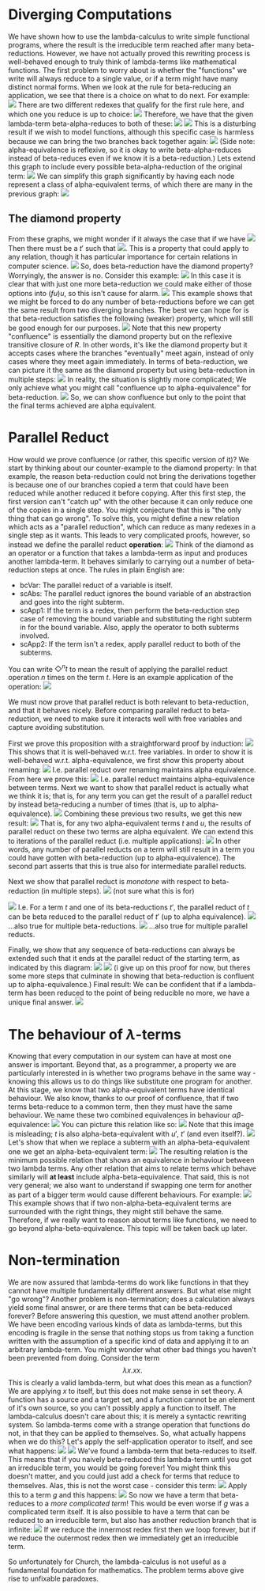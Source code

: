 # Diverging Computations
We have shown how to use the lambda-calculus to write simple functional programs, where the result is the irreducible term reached after many beta-reductions. However, we have not actually proved this rewriting process is well-behaved enough to truly think of lambda-terms like mathematical functions.
The first problem to worry about is whether the "functions" we write will always reduce to a single value, or if a term might have many distinct normal forms. When we look at the rule for beta-reducing an application, we see that there is a choice on what to do next. For example:
![](Pasted%20image%2020231018112723.png)
There are two different redexes that qualify for the first rule here, and which one you reduce is up to choice:
![](Pasted%20image%2020231018112857.png)
Therefore, we have that the given lambda-term beta-alpha-reduces to both of these:
![](Pasted%20image%2020231018112954.png)
![](Pasted%20image%2020231018113002.png)
This is a disturbing result if we wish to model functions, although this specific case is harmless because we can bring the two branches back together again:
![](Pasted%20image%2020231018113112.png)
(Side note: alpha-equivalence is reflexive, so it is okay to write beta-alpha-reduces instead of beta-reduces even if we know it is a beta-reduction.)
Lets extend this graph to include every possible beta-alpha-reduction of the original term:
![](Pasted%20image%2020231018113349.png)
We can simplify this graph significantly by having each node represent a class of alpha-equivalent terms, of which there are many in the previous graph:
![](Pasted%20image%2020231018113455.png)
## The diamond property
From these graphs, we might wonder if it always the case that if we have
![](Pasted%20image%2020231018113553.png)
Then there must be a $t'$ such that
![](Pasted%20image%2020231018113611.png).
This is a property that could apply to any relation, though it has particular importance for certain relations in computer science.
![](Pasted%20image%2020231018113721.png)
So, does beta-reduction have the diamond property? Worryingly, the answer is no.
Consider this example:
![](Pasted%20image%2020231018113833.png)
In this case it is clear that with just one more beta-reduction we could make either of those options into $(fu)u$, so this isn't cause for alarm.
![](Pasted%20image%2020231018114228.png)
This example shows that we might be forced to do any number of beta-reductions before we can get the same result from two diverging branches. The best we can hope for is that beta-reduction satisfies the following (weaker) property, which will still be good enough for our purposes.
![](Pasted%20image%2020231018114740.png)
Note that this new property "confluence" is essentially the diamond property but on the reflexive transitive closure of $R$. In other words, it's like the diamond property but it accepts cases where the branches "eventually" meet again, instead of only cases where they meet again immediately. In terms of beta-reduction, we can picture it the same as the diamond property but using beta-reduction in multiple steps:
![](Pasted%20image%2020231018115057.png)
In reality, the situation is slightly more complicated; We only achieve what you might call "confluence up to alpha-equivalence" for beta-reduction. 
![](Pasted%20image%2020231018115258.png)
So, we can show confluence but only to the point that the final terms achieved are alpha equivalent.
# Parallel Reduct
How would we prove confluence (or rather, this specific version of it)? We start by thinking about our counter-example to the diamond property: In that example, the reason beta-reduction could not bring the derivations together is because one of our branches copied a term that could have been reduced while another reduced it before copying. After this first step, the first version can't "catch up" with the other because it can only reduce one of the copies in a single step.
You might conjecture that this is "the only thing that can go wrong". To solve this, you might define a new relation which acts as a "parallel reduction", which can reduce as many redexes in a single step as it wants. This leads to very complicated proofs, however, so instead we define the parallel reduct **operation**:
![](Pasted%20image%2020231018120127.png)
Think of the diamond as an operator or a function that takes a lambda-term as input and produces another lambda-term. It behaves similarly to carrying out a number of beta-reduction steps at once.
The rules in plain English are:
- bcVar: The parallel reduct of a variable is itself.
- scAbs: The parallel reduct ignores the bound variable of an abstraction and goes into the right subterm.
- scApp1: If the term is a redex, then perform the beta-reduction step case of removing the bound variable and substituting the right subterm in for the bound variable. Also, apply the operator to both subterms involved.
- scApp2: If the term isn't a redex, apply parallel reduct to both of the subterms.

You can write $\Diamond^n t$ to mean the result of applying the parallel reduct operation $n$ times on the term $t$.
Here is an example application of the operation:
![](Pasted%20image%2020231018120749.png)

We must now prove that parallel reduct is both relevant to beta-reduction, and that it behaves nicely.
Before comparing parallel reduct to beta-reduction, we need to make sure it interacts well with free variables and capture avoiding substitution.

First we prove this proposition with a straightforward proof by induction:
![](Pasted%20image%2020231018124420.png)
This shows that it is well-behaved w.r.t. free variables.
In order to show it is well-behaved w.r.t. alpha-equivalence, we first show this property about renaming:
![](Pasted%20image%2020231018124706.png)
I.e. parallel reduct over renaming maintains alpha equivalence.
From here we prove this:
![](Pasted%20image%2020231019111000.png)
I.e. parallel reduct maintains alpha-equivalence between terms.
Next we want to show that parallel reduct is actually what we think it is; that is, for any term you can get the result of a parallel reduct by instead beta-reducing a number of times (that is, up to alpha-equivalence).
![](Pasted%20image%2020231019111352.png)
Combining these previous two results, we get this new result:
![](Pasted%20image%2020231019111444.png)
That is, for any two alpha-equivalent terms $t$ and $u$, the results of parallel reduct on these two terms are alpha equivalent.
We can extend this to iterations of the parallel reduct (i.e. multiple applications):
![](Pasted%20image%2020231019111817.png)
In other words, any number of parallel reducts on a term will still result in a term you could have gotten with beta-reduction (up to alpha-equivalence). The second part asserts that this is true also for intermediate parallel reducts.

Next we show that parallel reduct is *monotone* with respect to beta-reduction (in multiple steps).
![](Pasted%20image%2020231019112227.png)
(not sure what this is for)

![](Pasted%20image%2020231019113108.png)
I.e. For a term $t$ and one of its beta-reductions $t'$, the parallel reduct of $t$ can be beta reduced to the parallel reduct of $t'$ (up to alpha equivalence).
![](Pasted%20image%2020231019113613.png)
...also true for multiple beta-reductions.
![](Pasted%20image%2020231019113646.png)
...also true for multiple parallel reducts.

Finally, we show that any sequence of beta-reductions can always be extended such that it ends at the parallel reduct of the starting term, as indicated by this diagram:
![](Pasted%20image%2020231019114007.png)
![](Pasted%20image%2020231019114031.png)
(i give up on this proof for now, but theres some more steps that culminate in showing that beta-reduction is confluent up to alpha-equivalence.)
Final result: We can be confident that if a lambda-term has been reduced to the point of being reducible no more, we have a unique final answer.
![](Pasted%20image%2020231019114308.png)

# The behaviour of $\lambda$-terms
Knowing that every computation in our system can have at most one answer is important. Beyond that, as a programmer, a property we are particularly interested in is whether two programs behave in the same way - knowing this allows us to do things like substitute one program for another.
At this stage, we know that two alpha-equivalent terms have identical behaviour. We also know, thanks to our proof of confluence, that if two terms beta-reduce to a common term, then they must have the same behaviour. 
We name these two combined equivalences in behaviour $\alpha\beta$-equivalence:
![](Pasted%20image%2020231019115536.png)
You can picture this relation like so:
![](Pasted%20image%2020231019115737.png)
Note that this image is misleading; $t$ is also alpha-beta-equivalent with $u'$, $t'$ (and even itself?). 
![](Pasted%20image%2020231019120342.png)
Let's show that when we replace a subterm with an alpha-beta-equivalent one we get an alpha-beta-equivalent term:
![](Pasted%20image%2020231019120530.png)
The resulting relation is the minimum possible relation that shows an equivalence in behaviour between two lambda terms. Any other relation that aims to relate terms which behave similarly will **at least** include alpha-beta-equivalence.
That said, this is not very general; we also want to understand if swapping one term for another as part of a bigger term would cause different behaviours. For example:
![](Pasted%20image%2020231019121126.png)
This example shows that if two non-alpha-beta-equivalent terms are surrounded with the right things, they might still behave the same. Therefore, if we really want to reason about terms like functions, we need to go beyond alpha-beta-equivalence. This topic will be taken back up later.

# Non-termination
We are now assured that lambda-terms do work like functions in that they cannot have multiple fundamentally different answers.
But what else might "go wrong"? Another problem is non-termination; does a calculation always yield some final answer, or are there terms that can be beta-reduced forever?
Before answering this question, we must attend another problem. We have been encoding various kinds of data as lambda-terms, but this encoding is fragile in the sense that nothing stops us from taking a function written with the assumption of a specific kind of data and applying it to an arbitrary lambda-term. You might wonder what other bad things you haven't been prevented from doing.
Consider the term $$\lambda x.xx.$$
This is clearly a valid lambda-term, but what does this mean as a function? We are applying $x$ to itself, but this does not make sense in set theory. A function has a source and a target set, and a function cannot be an element of it's own source, so you can't possibly apply a function to itself. The lambda-calculus doesn't care about this; it is merely a syntactic rewriting system.
So lambda-terms come with a strange operation that functions do not, in that they can be applied to themselves. So, what actually happens when we do this? Let's apply the self-application operator to itself, and see what happens:
![](Pasted%20image%2020231019122254.png)
![](Pasted%20image%2020231019122343.png)
We've found a lambda-term that beta-reduces to itself. This means that if you naively beta-reduced this lambda-term until you got an irreducible term, you would be going forever!
You might think this doesn't matter, and you could just add a check for terms that reduce to themselves. Alas, this is not the worst case - consider this term:
![](Pasted%20image%2020231019122537.png)
Apply this to a term $g$ and this happens:
![](Pasted%20image%2020231019122552.png)
So now we have a term that beta-reduces to a *more complicated term*! This would be even worse if $g$ was a complicated term itself.
It is also possible to have a term that can be reduced to an irreducible term, but also has another reduction branch that is infinite:
![](Pasted%20image%2020231019122753.png)
If we reduce the innermost redex first then we loop forever, but if we reduce the outermost redex then we immediately get an irreducible term.

So unfortunately for Church, the lambda-calculus is not useful as a fundamental foundation for mathematics. The problem terms above give rise to unfixable paradoxes. 